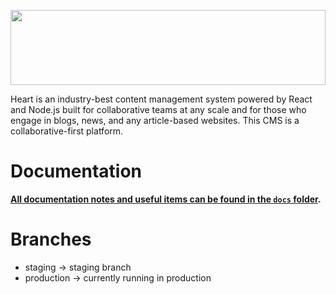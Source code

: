 <div>
<a href="https://github.com/russelshane/heart">
  <p align="center">
   <img style="height: 120px; width: 100%; object-fit: contain;" src="https://ik.imagekit.io/drs/heartcms/heartcms-static-logo-full_KOpBj8TKs.svg?updatedAt=1702222154346" />
  </p>
</a>
</div>

Heart is an industry-best content management system powered by React and Node.js built for collaborative teams at any scale and for those who engage in blogs, news, and any article-based websites. This CMS is a collaborative-first platform.

# Documentation

**[All documentation notes and useful items can be found in the `docs` folder](docs).**

# Branches

- staging -> staging branch
- production -> currently running in production
